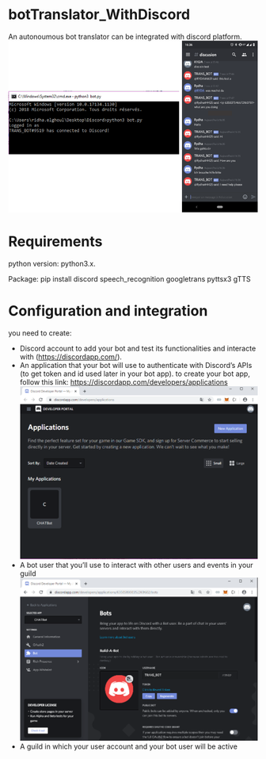 # botTranslator_WithDiscord
An autonoumous bot translator can be integrated with discord platform.
![Demo](https://github.com/Ridha-ELGHOUL/botTranslator_WithDiscord/blob/master/img/demo_bot.png)
# Requirements
python version: python3.x.

Package: 
pip install discord 
            speech_recognition
            googletrans
            pyttsx3
            gTTS
# Configuration and integration
you need to create:
- Discord account to add your bot and test its functionalities and interacte with (https://discordapp.com/). 
- An application that your bot will use to authenticate with Discord’s APIs (to get token and id used later in your bot app).
to create your bot app, follow this link: https://discordapp.com/developers/applications
![Demo](https://github.com/Ridha-ELGHOUL/botTranslator_WithDiscord/blob/master/img/create_app.png)
- A bot user that you’ll use to interact with other users and events in your guild
![Demo](https://github.com/Ridha-ELGHOUL/botTranslator_WithDiscord/blob/master/img/bot_app.png)
- A guild in which your user account and your bot user will be active
